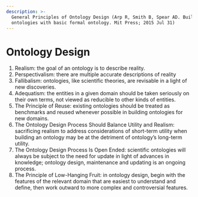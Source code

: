 ```yaml
---
description: >-
  General Principles of Ontology Design (Arp R, Smith B, Spear AD. Building
  ontologies with basic formal ontology. Mit Press; 2015 Jul 31)
---
```


# Ontology Design



1. Realism: the goal of an ontology is to describe reality. 
2. Perspectivalism: there are multiple accurate descriptions of reality 
3. Fallibalism: ontologies, like scientific theories, are revisable in a light of new discoveries. 
4. Adequatism: the entities in a given domain should be taken seriously on their own terms, not viewed as reducible to other kinds of entities. 
5. The Principle of Reuse: existing ontologies should be treated as benchmarks and reused whenever possible in building ontologies for new domains. 
6. The Ontology Design Process Should Balance Utility and Realism: sacrificing realism to address considerations of short-term utility when building an ontology may be at the detriment of ontology’s long-term utility. 
7. The Ontology Design Process Is Open Ended: scientific ontologies will always be subject to the need for update in light of advances in knowledge; ontology design, maintenance and updating is an ongoing process. 
8. The Principle of Low-Hanging Fruit: in ontology design, begin with the features of the relevant domain that are easiest to understand and define, then work outward to more complex and controversial features.


